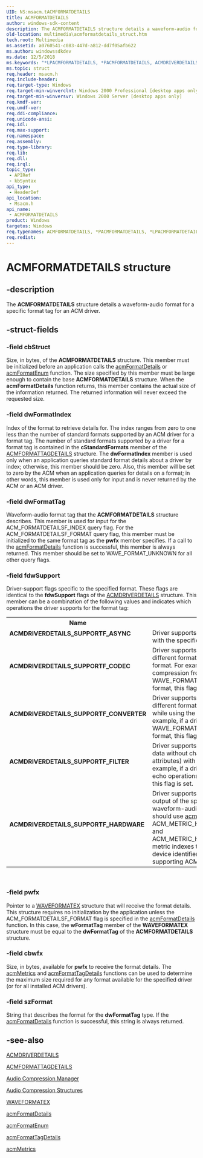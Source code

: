 ```yaml
---
UID: NS:msacm.tACMFORMATDETAILS
title: ACMFORMATDETAILS
author: windows-sdk-content
description: The ACMFORMATDETAILS structure details a waveform-audio format for a specific format tag for an ACM driver.
old-location: multimedia\acmformatdetails_struct.htm
tech.root: Multimedia
ms.assetid: a0760541-c083-447d-a812-dd7f05afb622
ms.author: windowssdkdev
ms.date: 12/5/2018
ms.keywords: "*LPACMFORMATDETAILS, *PACMFORMATDETAILS, ACMDRIVERDETAILS_SUPPORTF_ASYNC, ACMDRIVERDETAILS_SUPPORTF_CODEC, ACMDRIVERDETAILS_SUPPORTF_CONVERTER, ACMDRIVERDETAILS_SUPPORTF_FILTER, ACMDRIVERDETAILS_SUPPORTF_HARDWARE, ACMFORMATDETAILS, ACMFORMATDETAILS structure [Windows Multimedia], msacm/ACMFORMATDETAILS, multimedia.acmformatdetails_COLLISION956, multimedia.acmformatdetails_struct"
ms.topic: struct
req.header: msacm.h
req.include-header: 
req.target-type: Windows
req.target-min-winverclnt: Windows 2000 Professional [desktop apps only]
req.target-min-winversvr: Windows 2000 Server [desktop apps only]
req.kmdf-ver: 
req.umdf-ver: 
req.ddi-compliance: 
req.unicode-ansi: 
req.idl: 
req.max-support: 
req.namespace: 
req.assembly: 
req.type-library: 
req.lib: 
req.dll: 
req.irql: 
topic_type:
 - APIRef
 - kbSyntax
api_type:
 - HeaderDef
api_location:
 - Msacm.h
api_name:
 - ACMFORMATDETAILS
product: Windows
targetos: Windows
req.typenames: ACMFORMATDETAILS, *PACMFORMATDETAILS, *LPACMFORMATDETAILS
req.redist: 
---
```


# ACMFORMATDETAILS structure


## -description


The <b>ACMFORMATDETAILS</b> structure details a waveform-audio format for a specific format tag for an ACM driver.
        


## -struct-fields




### -field cbStruct

Size, in bytes, of the <b>ACMFORMATDETAILS</b> structure. This member must be initialized before an application calls the <a href="https://msdn.microsoft.com/2a6a9b8f-758b-4443-b1c7-e277f22bac5b">acmFormatDetails</a> or <a href="https://msdn.microsoft.com/31da0e86-a298-4ef6-a515-4954aa120656">acmFormatEnum</a> function. The size specified by this member must be large enough to contain the base <b>ACMFORMATDETAILS</b> structure. When the <b>acmFormatDetails</b> function returns, this member contains the actual size of the information returned. The returned information will never exceed the requested size.


### -field dwFormatIndex

Index of the format to retrieve details for. The index ranges from zero to one less than the number of standard formats supported by an ACM driver for a format tag. The number of standard formats supported by a driver for a format tag is contained in the <b>cStandardFormats</b> member of the <a href="https://msdn.microsoft.com/134cccb1-4065-407f-a02b-7bd340b4a8cf">ACMFORMATTAGDETAILS</a> structure. The <b>dwFormatIndex</b> member is used only when an application queries standard format details about a driver by index; otherwise, this member should be zero. Also, this member will be set to zero by the ACM when an application queries for details on a format; in other words, this member is used only for input and is never returned by the ACM or an ACM driver.


### -field dwFormatTag

Waveform-audio format tag that the <b>ACMFORMATDETAILS</b> structure describes. This member is used for input for the ACM_FORMATDETAILSF_INDEX query flag. For the ACM_FORMATDETAILSF_FORMAT query flag, this member must be initialized to the same format tag as the <b>pwfx</b> member specifies. If a call to the <a href="https://msdn.microsoft.com/2a6a9b8f-758b-4443-b1c7-e277f22bac5b">acmFormatDetails</a> function is successful, this member is always returned. This member should be set to WAVE_FORMAT_UNKNOWN for all other query flags.


### -field fdwSupport

Driver-support flags specific to the specified format. These flags are identical to the <b>fdwSupport</b> flags of the <a href="https://msdn.microsoft.com/b45b26e2-a9c0-4d01-9989-a071d9c73993">ACMDRIVERDETAILS</a> structure. This member can be a combination of the following values and indicates which operations the driver supports for the format tag:

<table>
<tr>
<th>Name</th>
<th>Description</th>
</tr>
<tr>
<td width="40%"><a id="ACMDRIVERDETAILS_SUPPORTF_ASYNC"></a><a id="acmdriverdetails_supportf_async"></a><dl>
<dt><b>ACMDRIVERDETAILS_SUPPORTF_ASYNC</b></dt>
</dl>
</td>
<td width="60%">
Driver supports asynchronous conversions with the specified format tag.

</td>
</tr>
<tr>
<td width="40%"><a id="ACMDRIVERDETAILS_SUPPORTF_CODEC"></a><a id="acmdriverdetails_supportf_codec"></a><dl>
<dt><b>ACMDRIVERDETAILS_SUPPORTF_CODEC</b></dt>
</dl>
</td>
<td width="60%">
Driver supports conversion between two different format tags for the specified format. For example, if a driver supports compression from WAVE_FORMAT_PCM to WAVE_FORMAT_ADPCM with the specified format, this flag is set.

</td>
</tr>
<tr>
<td width="40%"><a id="ACMDRIVERDETAILS_SUPPORTF_CONVERTER"></a><a id="acmdriverdetails_supportf_converter"></a><dl>
<dt><b>ACMDRIVERDETAILS_SUPPORTF_CONVERTER</b></dt>
</dl>
</td>
<td width="60%">
Driver supports conversion between two different formats of the same format tag while using the specified format. For example, if a driver supports resampling of WAVE_FORMAT_PCM to the specified format, this flag is set.

</td>
</tr>
<tr>
<td width="40%"><a id="ACMDRIVERDETAILS_SUPPORTF_FILTER"></a><a id="acmdriverdetails_supportf_filter"></a><dl>
<dt><b>ACMDRIVERDETAILS_SUPPORTF_FILTER</b></dt>
</dl>
</td>
<td width="60%">
Driver supports a filter (which modifies data without changing any format attributes) with the specified format. For example, if a driver supports volume or echo operations on WAVE_FORMAT_PCM, this flag is set.

</td>
</tr>
<tr>
<td width="40%"><a id="ACMDRIVERDETAILS_SUPPORTF_HARDWARE"></a><a id="acmdriverdetails_supportf_hardware"></a><dl>
<dt><b>ACMDRIVERDETAILS_SUPPORTF_HARDWARE</b></dt>
</dl>
</td>
<td width="60%">
Driver supports hardware input and/or output of the specified format through a waveform-audio device. An application should use <a href="https://msdn.microsoft.com/30b6dc13-b523-4c42-aa35-c86b3ebe04c3">acmMetrics</a> with the ACM_METRIC_HARDWARE_WAVE_INPUT and ACM_METRIC_HARDWARE_WAVE_OUTPUT metric indexes to get the waveform-audio device identifiers associated with the supporting ACM driver.

</td>
</tr>
</table>
 


### -field pwfx

Pointer to a <a href="https://msdn.microsoft.com/bd0f96ec-d26a-4e6f-8802-50e8ff207f54">WAVEFORMATEX</a> structure that will receive the format details. This structure requires no initialization by the application unless the ACM_FORMATDETAILSF_FORMAT flag is specified in the <a href="https://msdn.microsoft.com/2a6a9b8f-758b-4443-b1c7-e277f22bac5b">acmFormatDetails</a> function. In this case, the <b>wFormatTag</b> member of the <b>WAVEFORMATEX</b> structure must be equal to the <b>dwFormatTag</b> of the <b>ACMFORMATDETAILS</b> structure.


### -field cbwfx

Size, in bytes, available for <b>pwfx</b> to receive the format details. The <a href="https://msdn.microsoft.com/30b6dc13-b523-4c42-aa35-c86b3ebe04c3">acmMetrics</a> and <a href="https://msdn.microsoft.com/294d9e8b-de47-4ebe-8989-558469ba1356">acmFormatTagDetails</a> functions can be used to determine the maximum size required for any format available for the specified driver (or for all installed ACM drivers).


### -field szFormat

String that describes the format for the <b>dwFormatTag</b> type. If the <a href="https://msdn.microsoft.com/2a6a9b8f-758b-4443-b1c7-e277f22bac5b">acmFormatDetails</a> function is successful, this string is always returned.


## -see-also




<a href="https://msdn.microsoft.com/b45b26e2-a9c0-4d01-9989-a071d9c73993">ACMDRIVERDETAILS</a>



<a href="https://msdn.microsoft.com/134cccb1-4065-407f-a02b-7bd340b4a8cf">ACMFORMATTAGDETAILS</a>



<a href="https://msdn.microsoft.com/2f9a4540-86c0-40e6-b4da-24a9d31b56bf">Audio Compression Manager</a>



<a href="https://msdn.microsoft.com/19ef4569-e6fc-480a-8659-98df3d36d05f">Audio Compression Structures</a>



<a href="https://msdn.microsoft.com/bd0f96ec-d26a-4e6f-8802-50e8ff207f54">WAVEFORMATEX</a>



<a href="https://msdn.microsoft.com/2a6a9b8f-758b-4443-b1c7-e277f22bac5b">acmFormatDetails</a>



<a href="https://msdn.microsoft.com/31da0e86-a298-4ef6-a515-4954aa120656">acmFormatEnum</a>



<a href="https://msdn.microsoft.com/294d9e8b-de47-4ebe-8989-558469ba1356">acmFormatTagDetails</a>



<a href="https://msdn.microsoft.com/30b6dc13-b523-4c42-aa35-c86b3ebe04c3">acmMetrics</a>
 

 

